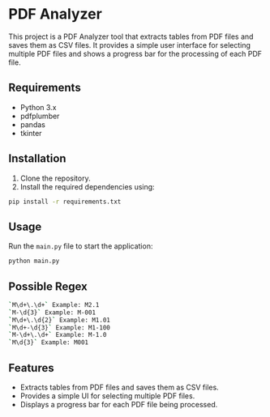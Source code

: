 # PDF Analyzer

This project is a PDF Analyzer tool that extracts tables from PDF files and saves them as CSV files. It provides a simple user interface for selecting multiple PDF files and shows a progress bar for the processing of each PDF file.

## Requirements

- Python 3.x
- pdfplumber
- pandas
- tkinter

## Installation

1. Clone the repository.
2. Install the required dependencies using:

```sh
pip install -r requirements.txt
```

## Usage

Run the `main.py` file to start the application:

```sh
python main.py
```

## Possible Regex

```sh
`M\d+\.\d+` Example: M2.1
`M-\d{3}` Example: M-001
`M\d+\.\d{2}` Example: M1.01
`M\d+-\d{3}` Example: M1-100
`M-\d+\.\d+` Example: M-1.0
`M\d{3}` Example: M001
```

## Features

- Extracts tables from PDF files and saves them as CSV files.
- Provides a simple UI for selecting multiple PDF files.
- Displays a progress bar for each PDF file being processed.